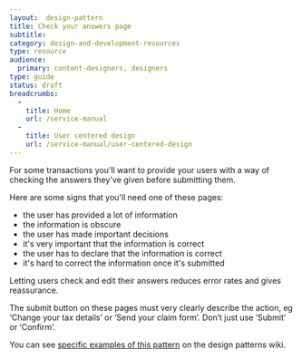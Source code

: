 ```yaml
---
layout:  design-pattern
title: Check your answers page
subtitle: 
category: design-and-development-resources
type: resource
audience:
  primary: content-designers, designers
type: guide
status: draft
breadcrumbs:
  -
    title: Home
    url: /service-manual
  -
    title: User centered design
    url: /service-manual/user-centered-design
---
```


For some transactions you'll want to provide your users with a way of checking the answers they've given before submitting them.

Here are some signs that you'll need one of these pages:

* the user has provided a lot of information
* the information is obscure
* the user has made important decisions
* it's very important that the information is correct
* the user has to declare that the information is correct
* it's hard to correct the information once it's submitted

Letting users check and edit their answers reduces error rates and gives reassurance.

The submit button on these pages must very clearly describe the action, eg ‘Change your tax details’ or ‘Send your claim form’. 
Don’t just use ‘Submit’ or ‘Confirm’. 

You can see [specific examples of this pattern](https://designpatterns.hackpad.com/Check-and-edit-your-answers-2DSpTH9J0wU) on the design patterns wiki. 

